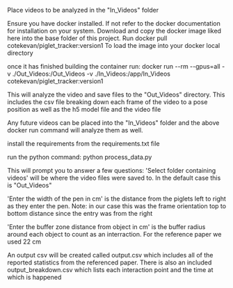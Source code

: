 Place videos to be analyzed in the "In_Videos" folder

Ensure you have docker installed. If not refer to the docker documentation for installation on your system.
Download and copy the docker image liked here into the base folder of this project.
Run docker pull cotekevan/piglet_tracker:version1
To load the image into your docker local directory

once it has finished building the container run:
docker run --rm --gpus=all -v ./Out_Videos:/Out_Videos -v ./In_Videos:/app/In_Videos cotekevan/piglet_tracker:version1

This will analyze the video and save files to the "Out_Videos" directory. This includes the csv file breaking down each frame of the video to a pose position as well as the h5 model file and the video file

Any future videos can be placed into the "In_Videos" folder and the above docker run command will analyze them as well.

install the requirements from the requirements.txt file

run the python command:
python process_data.py

This will prompt you to answer a few questions:
'Select folder containing videos' will be where the video files were saved to. In the default case this is "Out_Videos"

'Enter the width of the pen in cm' is the distance from the piglets left to right as they enter the pen. Note: in our case this was the frame orientation top to bottom distance since the entry was from the right

'Enter the buffer zone distance from object in cm' is the buffer radius around each object to count as an interraction. For the reference paper we used 22 cm

An output csv will be created called output.csv which includes all of the reported statistics from the referenced paper. There is also an included output_breakdown.csv which lists each interaction point and the time at which is happened
